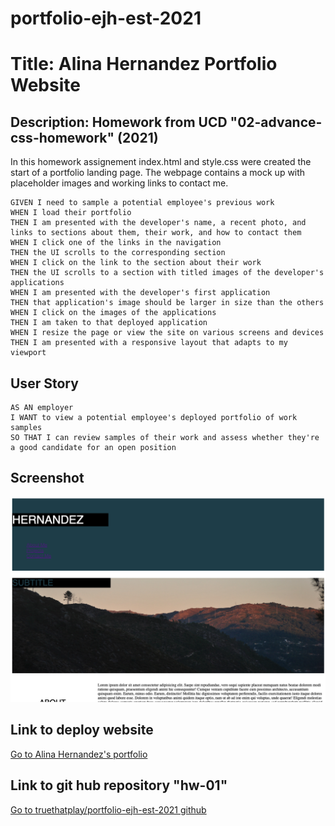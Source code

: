 # portfolio-ejh-est-2021

# Title: Alina Hernandez Portfolio Website

## Description: Homework from UCD "02-advance-css-homework" (2021)

In this homework assignement index.html and style.css were created the start of a portfolio landing page. The webpage contains a mock up with placeholder images and working links to contact me.

```
GIVEN I need to sample a potential employee's previous work
WHEN I load their portfolio
THEN I am presented with the developer's name, a recent photo, and links to sections about them, their work, and how to contact them
WHEN I click one of the links in the navigation
THEN the UI scrolls to the corresponding section
WHEN I click on the link to the section about their work
THEN the UI scrolls to a section with titled images of the developer's applications
WHEN I am presented with the developer's first application
THEN that application's image should be larger in size than the others
WHEN I click on the images of the applications
THEN I am taken to that deployed application
WHEN I resize the page or view the site on various screens and devices
THEN I am presented with a responsive layout that adapts to my viewport
```

## User Story

```
AS AN employer
I WANT to view a potential employee's deployed portfolio of work samples
SO THAT I can review samples of their work and assess whether they're a good candidate for an open position
```

## Screenshot

![Go to a screenshot of Alina Hernandez's portfolio landing page](./assets/images/screenshot-portfolio.png)

## Link to deploy website

[Go to Alina Hernandez's portfolio](https://truethatplaya.github.io/portfolio-ejh-est-2021/)

## Link to git hub repository "hw-01"

[Go to truethatplay/portfolio-ejh-est-2021 github](https://github.com/truethatplaya/portfolio-ejh-est-2021.git)
